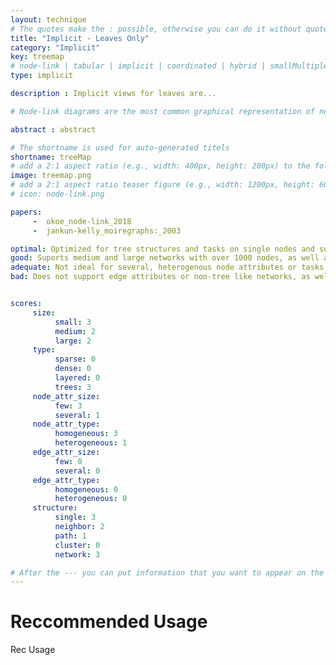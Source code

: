 ```yaml
---
layout: technique
# The quotes make the : possible, otherwise you can do it without quotes
title: "Implicit - Leaves Only"
category: "Implicit"
key: treemap
# node-link | tabular | implicit | coordinated | hybrid | smallMultiples
type: implicit

description : Implicit views for leaves are...

# Node-link diagrams are the most common graphical representation of networks. In a node-link diagram, the nodes are drawn as point marks and the links as line/curve marks connecting the nodes. Node link layouts are the subject of its own field of study -- graph drawing -- and countless algorithms for node-link layouts have been developed.

abstract : abstract

# The shortname is used for auto-generated titels
shortname: treeMap
# add a 2:1 aspect ratio (e.g., width: 400px, height: 200px) to the folder /assets/images/papers/
image: treemap.png
# add a 2:1 aspect ratio teaser figure (e.g., width: 1200px, height: 600px) to the folder /assets/images/papers/
# icon: node-link.png

papers:
     -  okoe_node-link_2018
     -  jankun-kelly_moiregraphs:_2003

optimal: Optimized for tree structures and tasks on single nodes and subnetworks. 
good: Suports medium and large networks with over 1000 nodes, as well as tasks on neighbors.
adequate: Not ideal for several, heterogenous node attributes or tasks on paths.
bad: Does not support edge attributes or non-tree like networks, as well as tasks on clusters.  


scores:
     size: 
          small: 3
          medium: 2
          large: 2
     type: 
          sparse: 0
          dense: 0
          layered: 0
          trees: 3
     node_attr_size: 
          few: 3
          several: 1
     node_attr_type: 
          homogeneous: 3
          heterogeneous: 1
     edge_attr_size: 
          few: 0
          several: 0
     edge_attr_type: 
          homogeneous: 0
          heterogeneous: 0
     structure: 
          single: 3
          neighbor: 2
          path: 1
          cluster: 0
          network: 3

# After the --- you can put information that you want to appear on the website using markdown formatting or HTML. A good example are acknowledgements, extra references, an erratum, etc.
---
```


# Reccommended Usage

Rec Usage  
  


